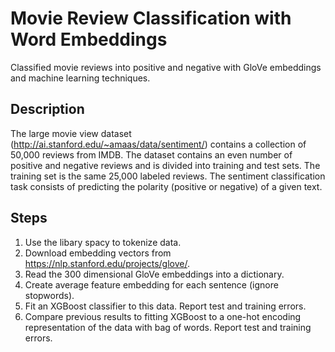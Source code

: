 # Movie Review Classification with Word Embeddings
Classified movie reviews into positive and negative with GloVe embeddings and machine learning techniques.

## Description
The large movie view dataset (http://ai.stanford.edu/~amaas/data/sentiment/) contains a collection of 50,000 reviews from IMDB. The dataset contains an even number of positive and negative reviews and is divided into training and test sets. The training set is the same 25,000 labeled reviews. The sentiment classification task consists of predicting the polarity (positive or negative) of a given text.

## Steps
1. Use the libary spacy to tokenize data. 
2. Download embedding vectors from https://nlp.stanford.edu/projects/glove/.
3. Read the 300 dimensional GloVe embeddings into a dictionary.
4. Create average feature embedding for each sentence (ignore stopwords).
5. Fit an XGBoost classifier to this data. Report test and training errors.
6. Compare previous results to fitting XGBoost to a one-hot encoding representation of the data with bag of words. Report test and training errors.
